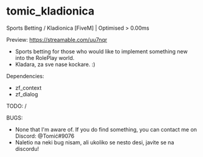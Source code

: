 # tomic_kladionica
Sports Betting / Kladionica [FiveM] | Optimised > 0.00ms

Preview: https://streamable.com/uu7nqr

- Sports betting for those who would like to implement something new into the RolePlay world. 
- Kladara, za sve nase kockare. :)

Dependencies:
- zf_context
- zf_dialog


TODO:
/


BUGS:
- None that I'm aware of. If you do find something, you can contact me on Discord: @Tomić#9076
- Naletio na neki bug nisam, ali ukoliko se nesto desi, javite se na discordu!
